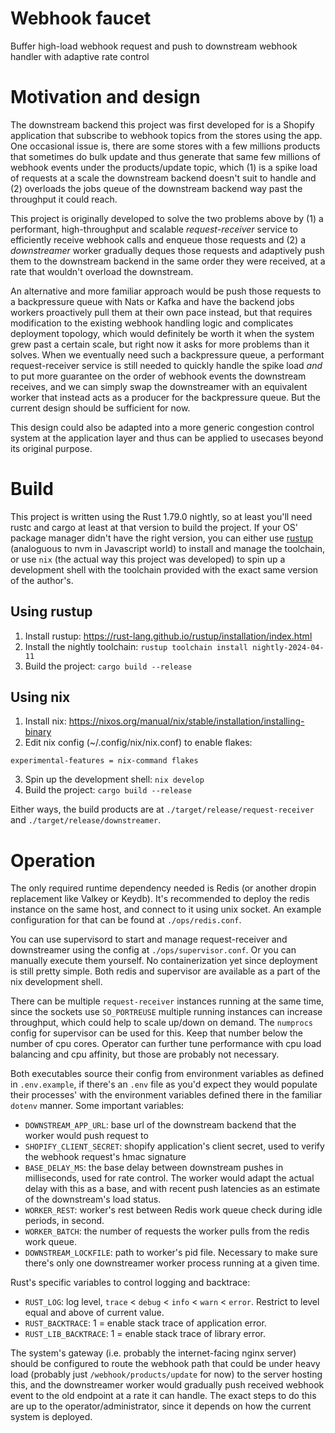 Webhook faucet
==============
Buffer high-load webhook request and push to downstream webhook handler with adaptive rate control
# Motivation and design
The downstream backend this project was first developed for is a Shopify application that subscribe to webhook topics from the
stores using the app. One occasional issue is, there are some stores with a few millions products that sometimes do bulk update
and thus generate that same few millions of webhook events under the products/update topic, which (1) is a spike load of requests at a scale the downstream backend doesn't suit to handle and (2) overloads the jobs queue of the downstream backend way past the throughput it could reach.

This project is originally developed to solve the two problems above by (1) a performant, high-throughput and scalable
*request-receiver* service to efficiently receive webhook calls and enqueue those requests and (2) a *downstreamer*
worker gradually deques those requests and adaptively push them to the downstream backend in the same order they were received, at
a rate that wouldn't overload the downstream.

An alternative and more familiar approach would be push those requests to a backpressure queue with Nats or Kafka and have the backend jobs workers proactively pull them at their own pace instead, but that requires modification to the existing webhook handling logic and complicates deployment topology, which would definitely be worth it when the system grew past a certain scale, but right now it asks for more problems than it solves. When we eventually need such a backpressure queue, a performant request-receiver service is still needed to quickly handle the spike load *and* to put more guarantee on the order of webhook events the downstream receives, and we can simply swap the downstreamer with an equivalent worker that instead acts as a producer for the backpressure queue. But the current design should be sufficient for now.

This design could also be adapted into a more generic congestion control system at the application layer and thus can be applied
to usecases beyond its original purpose.

# Build
This project is written using the Rust 1.79.0 nightly, so at least you'll need rustc and cargo at least at that version to build the
project. If your OS' package manager didn't have the right version, you can either use
[rustup](!https://rust-lang.github.io/rustup/) (analoguous to nvm in Javascript
world) to install and manage the toolchain, or use `nix` (the actual way this project was developed) to spin up a development
shell with the toolchain provided with the exact same version of the author's.
## Using rustup
1. Install rustup: https://rust-lang.github.io/rustup/installation/index.html
2. Install the nightly toolchain: `rustup toolchain install nightly-2024-04-11`
3. Build the project: `cargo build --release`
## Using nix
1. Install nix: https://nixos.org/manual/nix/stable/installation/installing-binary
2. Edit nix config (~/.config/nix/nix.conf) to enable flakes:
```
experimental-features = nix-command flakes
```
3. Spin up the development shell: `nix develop`
4. Build the project: `cargo build --release`

Either ways, the build products are at `./target/release/request-receiver` and `./target/release/downstreamer`.

# Operation
The only required runtime dependency needed is Redis (or another dropin replacement like Valkey or Keydb). It's recommended to deploy the redis instance on the same host, and connect to it using unix socket. An example configuration for that can be found at
`./ops/redis.conf`.

You can use supervisord to start and manage request-receiver and downstreamer using the config at `./ops/supervisor.conf`. Or you
can manually execute them yourself. No containerization yet since deployment is still pretty simple. Both redis and supervisor are
available as a part of the nix development shell.

There can be multiple `request-receiver` instances running at the same time, since the sockets use `SO_PORTREUSE` multiple running instances can increase throughput, which could help to scale up/down on demand. The `numprocs` config for supervisor can be used for this. Keep that number below the number of cpu cores. Operator can further tune performance with cpu load balancing and cpu affinity, but those are probably not necessary.

Both executables source their config from environment variables as defined in `.env.example`, if there's an `.env` file as you'd
expect they would populate their processes' with the environment variables defined there in the familiar `dotenv` manner. Some
important variables:
* `DOWNSTREAM_APP_URL`: base url of the downstream backend that the worker would push request to
* `SHOPIFY_CLIENT_SECRET`: shopify application's client secret, used to verify the webhook request's hmac signature
* `BASE_DELAY_MS`: the base delay between downstream pushes in milliseconds, used for rate control. The worker would adapt the
  actual delay with this as a base, and with recent push latencies as an estimate of the downstream's load status.
* `WORKER_REST`: worker's rest between Redis work queue check during idle periods, in second.
* `WORKER_BATCH`: the number of requests the worker pulls from the redis work queue.
* `DOWNSTREAM_LOCKFILE`: path to worker's pid file. Necessary to make sure there's only one downstreamer worker process running at
  a given time.

Rust's specific variables to control logging and backtrace:
* `RUST_LOG`: log level, `trace` < `debug` < `info` < `warn` < `error`. Restrict to level equal and above of current value.
* `RUST_BACKTRACE`: 1 = enable stack trace of application error.
* `RUST_LIB_BACKTRACE`: 1 = enable stack trace of library error.

The system's gateway (i.e. probably the internet-facing nginx server) should be configured to route the webhook path that could be
under heavy load (probably just `/webhook/products/update` for now) to the server hosting this, and the downstreamer worker would
gradually push received webhook event to the old endpoint at a rate it can handle. The exact steps to do this are up to the
operator/administrator, since it depends on how the current system is deployed.
